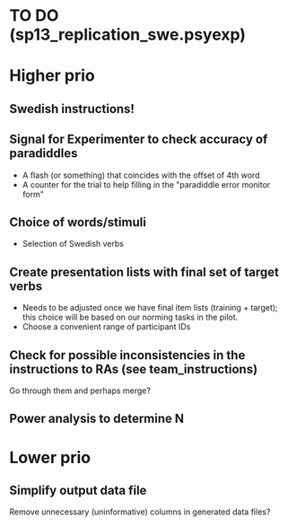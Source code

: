 TO DO (sp13_replication_swe.psyexp)
===================================

Higher prio
===========

## Swedish instructions!


## Signal for Experimenter to check accuracy of paradiddles

- A flash (or something) that coincides with the offset of 4th word
- A counter for the trial to help filling in the "paradiddle error monitor form"


## Choice of words/stimuli

- Selection of Swedish verbs


## Create presentation lists with final set of target verbs

- Needs to be adjusted once we have final item lists (training + target); this choice will be based on our norming tasks in the pilot.
- Choose a convenient range of participant IDs


## Check for possible inconsistencies in the instructions to RAs (see team_instructions)

Go through them and perhaps merge?


## Power analysis to determine N


Lower prio
============

## Simplify output data file

Remove unnecessary (uninformative) columns in generated data files?
